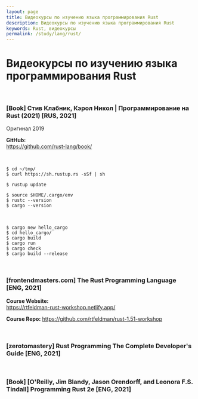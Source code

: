 ```yaml
---
layout: page
title: Видеокурсы по изучению языка программирования Rust
description: Видеокурсы по изучению языка программирования Rust
keywords: Rust, видеокурсы
permalink: /study/lang/rust/
---
```


# Видеокурсы по изучению языка программирования Rust

<br/>

### [Book] Стив Клабник, Кэрол Никол | Программирование на Rust (2021) [RUS, 2021]

Оригинал 2019

**GitHub:**  
https://github.com/rust-lang/book/

<br/>

```
$ cd ~/tmp/
$ curl https://sh.rustup.rs -sSf | sh

$ rustup update

$ source $HOME/.cargo/env
$ rustc --version
$ cargo --version
```

<br/>

```
$ cargo new hello_cargo
$ cd hello_cargo/
$ cargo build
$ cargo run
$ cargo check
$ cargo build --release
```

<br/>

### [frontendmasters.com] The Rust Programming Language [ENG, 2021]

**Course Website:**  
https://rtfeldman-rust-workshop.netlify.app/

**Course Repo:**
https://github.com/rtfeldman/rust-1.51-workshop

<br/>

### [zerotomastery] Rust Programming The Complete Developer's Guide [ENG, 2021]

<br/>

### [Book] [O'Reilly, Jim Blandy, Jason Orendorff, and Leonora F.S. Tindall] Programming Rust 2e [ENG, 2021]
